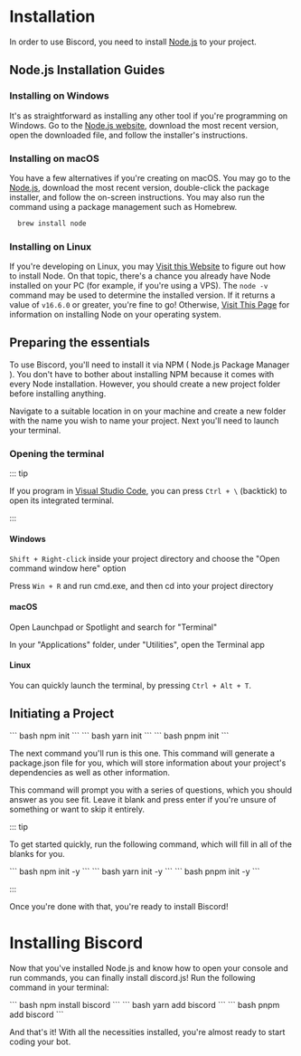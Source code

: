 # Installation

In order to use Biscord, you need to install [Node.js](https://nodejs.org/) to your project.


## Node.js Installation Guides

### Installing on Windows

It's as straightforward as installing any other tool if you're programming on Windows. Go to the [Node.js website](https://nodejs.org/), download the most recent version, open the downloaded file, and follow the installer's instructions.

### Installing on macOS

You have a few alternatives if you're creating on macOS. You may go to the [Node.js](https://nodejs.org/), download the most recent version, double-click the package installer, and follow the on-screen instructions. You may also run the command using a package management such as Homebrew.

``` bash
  brew install node
```

### Installing on Linux

If you're developing on Linux, you may [Visit this Website](https://nodejs.org/en/download/package-manager/) to figure out how to install Node. On that topic, there's a chance you already have Node installed on your PC (for example, if you're using a VPS). The `node -v` command may be used to determine the installed version. If it returns a value of `v16.6.0` or greater, you're fine to go! Otherwise, [Visit This Page](https://nodejs.org/en/download/package-manager/) for information on installing Node on your operating system.

## Preparing the essentials

To use Biscord, you'll need to install it via NPM ( Node.js Package Manager ). You don't have to bother about installing NPM because it comes with every Node installation. However, you should create a new project folder before installing anything.

Navigate to a suitable location in on your machine and create a new folder with the name you wish to name your project. Next you'll need to launch your terminal.

### Opening the terminal

::: tip
  
  If you program in [Visual Studio Code](https://code.visualstudio.com/), you can press ``Ctrl + \`` (backtick) to open its integrated terminal.

:::

#### Windows

`Shift + Right-click` inside your project directory and choose the "Open command window here" option

Press `Win + R` and run cmd.exe, and then cd into your project directory

#### macOS

Open Launchpad or Spotlight and search for "Terminal"

In your "Applications" folder, under "Utilities", open the Terminal app

#### Linux

You can quickly launch the terminal, by pressing `Ctrl + Alt + T`.

## Initiating a Project

<code-group>
<code-block title = 'NPM'>
``` bash
  npm init
```
</code-block>
<code-block title = 'YARN'>
``` bash
  yarn init
```
</code-block>
<code-block title = 'PNPM'>
``` bash
  pnpm init
```
</code-block>
</code-group>

The next command you'll run is this one. This command will generate a package.json file for you, which will store information about your project's dependencies as well as other information.

This command will prompt you with a series of questions, which you should answer as you see fit. Leave it blank and press enter if you're unsure of something or want to skip it entirely.

::: tip

  To get started quickly, run the following command, which will fill in all of the blanks for you.

  <code-group>
  <code-block title = 'NPM'>
    ``` bash
      npm init -y 
    ```
  </code-block>
  <code-block title = 'YARN'>
    ``` bash
       yarn init -y
    ```
  </code-block>
  <code-block title = 'PNPM'>
    ``` bash
      pnpm init -y
    ```
  </code-block>
  </code-group>

:::

Once you're done with that, you're ready to install Biscord!

# Installing Biscord

Now that you've installed Node.js and know how to open your console and run commands, you can finally install discord.js! Run the following command in your terminal:

<code-group>
<code-block title = 'NPM'>
``` bash
  npm install biscord
```
</code-block>
<code-block title = 'YARN'>
``` bash
  yarn add biscord
```
</code-block>
<code-block title = 'PNPM'>
``` bash
  pnpm add biscord
```
</code-block>
</code-group>

And that's it! With all the necessities installed, you're almost ready to start coding your bot.